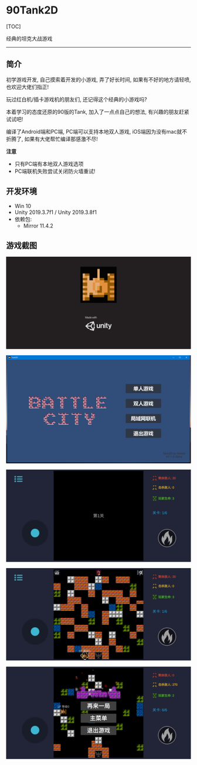 # 90Tank2D

[TOC]

经典的坦克大战游戏

-----

## 简介

初学游戏开发, 自己摸索着开发的小游戏, 弄了好长时间, 如果有不好的地方请轻喷, 也欢迎大佬们指正!

玩过红白机/插卡游戏机的朋友们, 还记得这个经典的小游戏吗?

本着学习的态度还原的90版的Tank, 加入了一点点自己的想法, 有兴趣的朋友赶紧试试吧!

编译了Android端和PC端, PC端可以支持本地双人游戏, iOS端因为没有mac就不折腾了, 如果有大佬帮忙编译那感激不尽!

**注意**
* 只有PC端有本地双人游戏选项
* PC端联机失败尝试关闭防火墙重试!

## 开发环境

* Win 10
* Unity 2019.3.7f1 / Unity 2019.3.8f1
* 依赖包:
  * Mirror 11.4.2

## 游戏截图

![启动页面](img/launch.jpg)

![主菜单](img/menu.png)

![游戏截图1](img/game1.jpg)

![游戏截图2](img/game2.jpg)

![游戏截图3](img/game3.jpg)
